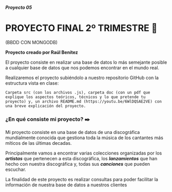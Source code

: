 ***Proyecto 05***

# PROYECTO FINAL 2º TRIMESTRE 📄 
(BBDD CON MONGODB) 

**Proyecto creado por Raúl Benítez**

El proyecto consiste en realizar una base de datos lo más semejante posible a cualquier base de datos que nos podemos encontrar en el mundo real.

Realizaremos el proyecto subiéndolo a nuestro repositorio GitHub con la estructura vista en clase:

```
Carpeta src (con los archivos .js), carpeta doc (con un pdf que explique los aspectos teóricos, técnicos y lo que pretende tu proyecto) y, un archivo README.md (https://youtu.be/6WlDQSAE2VE) con una breve explicación del proyecto.

```

### ¿En qué consiste mi proyecto? ✒️

Mi proyecto consiste en una base de datos de una discográfica mundialmente conocida que gestiona toda la música de los cantantes más míticos de las últimas decadas.

Principalmente vamos a encontrar varias colecciones organizadas por los ***artistas*** que pertenecen a esta discográfica, los ***lanzamientos*** que han hecho con nuestra discográfica y, todas sus ***canciones*** que pueden escuchar.

La finalidad de este proyecto es realizar consultas para poder facilitar la información de nuestra base de datos a nuestros clientes



